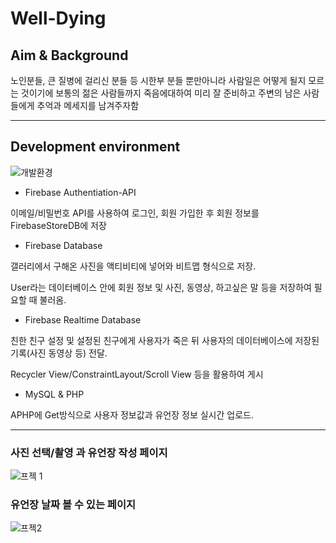 # Well-Dying
## Aim & Background
노인분들, 큰 질병에 걸리신 분들 등 시한부 분들 뿐만아니라
사람일은 어떻게 될지 모르는 것이기에 보통의 젊은 사람들까지 죽음에대하여 
미리 잘 준비하고 주변의 남은 사람들에게 추억과 메세지를 남겨주자함
<hr/>

## Development environment

![개발환경](https://user-images.githubusercontent.com/91940512/145427340-ddc2598f-0ff8-4986-901f-c89073ce155b.JPG)

* Firebase Authentiation-API

이메일/비밀번호 API를 사용하여 로그인, 회원 가입한 후 회원 정보를 FirebaseStoreDB에 저장

* Firebase Database

갤러리에서 구해온 사진을 액티비티에 넣어와 비트맵 형식으로 저장. 

User라는 데이터베이스 안에 회원 정보 및 사진, 동영상, 하고싶은 말 등을 저장하여 필요할 때 불러옴.

* Firebase Realtime Database

친한 친구 설정 및 설정된 친구에게 사용자가 죽은 뒤 사용자의 데이터베이스에 저장된 기록(사진 동영상 등) 전달.

Recycler View/ConstraintLayout/Scroll View 등을 활용하여 게시

* MySQL & PHP

APHP에 Get방식으로 사용자 정보값과 유언장 정보 실시간 업로드.


<hr/>

### 사진 선택/촬영 과 유언장 작성 페이지

![프젝 1](https://user-images.githubusercontent.com/91940512/145429339-08dcaba6-2570-44c3-8ac9-db27ffedd891.png)


### 유언장 날짜 볼 수 있는 페이지

![프젝2](https://user-images.githubusercontent.com/91940512/145429467-1e6bb993-de87-4edc-b0bc-f11654241e82.png)
